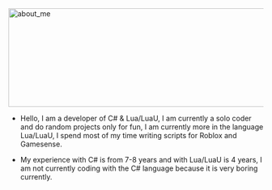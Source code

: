 <img width="544" height="195" alt="about_me" src="https://github.com/user-attachments/assets/fb6aa890-3cc9-44a0-8f2f-ea0d1da62c56" />

- Hello, I am a developer of C# & Lua/LuaU, I am currently a solo coder and do random projects only for fun, I am currently more in the language Lua/LuaU, I spend most of my time writing scripts for Roblox and Gamesense.

- My experience with C# is from 7-8 years and with Lua/LuaU is 4 years, I am not currently coding with the C# language because it is very boring currently.
